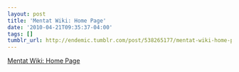 ```yaml
---
layout: post
title: 'Mentat Wiki: Home Page'
date: '2010-04-21T09:35:37-04:00'
tags: []
tumblr_url: http://endemic.tumblr.com/post/538265177/mentat-wiki-home-page
---
```

[Mentat Wiki: Home Page](http://www.ludism.org/mentat/)  
